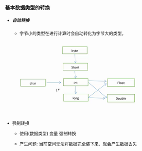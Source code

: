 ### 基本数据类型的转换

- ##### 自动转换

  - 字节小的类型在进行计算时会自动转化为字节大的类型。

    ![](\picture\5.png)

- 强制转换

  - 使用(数据类型) 变量 强制转换

  - 产生问题:  当前空间无法将数据完全装下来、就会产生数据丢失

       
